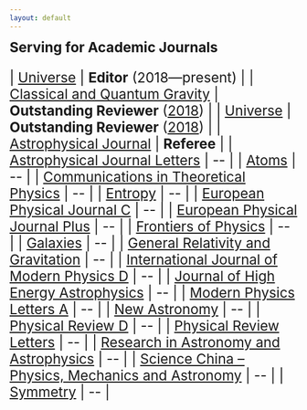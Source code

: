 ```yaml
---
layout: default
---
```


<style>
table {
  font-family: arial, sans-serif;
  border-collapse: collapse;
  width: 100%;
}

td, th {
  border: 1px solid #dddddd;
  text-align: left;
  padding: 8px;
}

tr:nth-child(odd) {
  background-color: #dddddd;
}
</style>


<big><big><big> **Serving for Academic Journals**


| [Universe](http://www.mdpi.com/journal/universe) | **Editor** (2018—present) |
| [Classical and Quantum Gravity](http://iopscience.iop.org/journal/0264-9381) | **Outstanding Reviewer** ([2018](CQG2018.pdf)) |
| [Universe](http://www.mdpi.com/journal/universe) | **Outstanding Reviewer** ([2018](Universe2018.pdf)) |
| [Astrophysical Journal](http://iopscience.iop.org/journal/0004-637X) | **Referee** |
| [Astrophysical Journal Letters](http://iopscience.iop.org/journal/2041-8205) | -- |
| [Atoms](http://www.mdpi.com/journal/atoms) | -- |
| [Communications in Theoretical Physics](http://iopscience.iop.org/journal/0253-6102) |  -- |
| [Entropy](http://www.mdpi.com/journal/entropy) |  -- |
| [European Physical Journal C](https://link.springer.com/journal/10052) | -- | 
| [European Physical Journal Plus](https://epjplus.epj.org/) |  -- |
| [Frontiers of Physics](https://link.springer.com/journal/11467) |  -- |
| [Galaxies](https://www.mdpi.com/journal/galaxies) |  -- |
| [General Relativity and Gravitation](http://www.springer.com/journal/10714) |  -- |
| [International Journal of Modern Physics D](http://www.worldscientific.com/worldscinet/ijmpd) |  -- |
| [Journal of High Energy Astrophysics](https://www.journals.elsevier.com/journal-of-high-energy-astrophysics) |  -- |
| [Modern Physics Letters A](https://www.worldscientific.com/worldscinet/mpla) |  -- |
| [New Astronomy](https://www.journals.elsevier.com/new-astronomy/) |  -- |
| [Physical Review D](https://journals.aps.org/prd/) |  -- |
| [Physical Review Letters](https://journals.aps.org/prl/) |  -- |
| [Research in Astronomy and Astrophysics](http://iopscience.iop.org/journal/1674-4527) |  -- |
| [Science China – Physics, Mechanics and Astronomy](https://link.springer.com/journal/11433) | -- | 
| [Symmetry](http://www.mdpi.com/journal/symmetry) |  -- |
